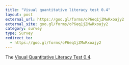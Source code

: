 ```yaml
---
title: "Visual quantitative literacy test 0.4"
layout: post
external_url: https://goo.gl/forms/oP6eq1jZMwRxoajy2
external_site: goo.gl/forms/oP6eq1jZMwRxoajy2
category: survey
type: Survey
redirect_to:
  - https://goo.gl/forms/oP6eq1jZMwRxoajy2
---
```


The [Visual Quantitative Literacy Test 0.4](https://goo.gl/forms/oP6eq1jZMwRxoajy2.com).
